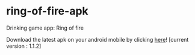 # ring-of-fire-apk
Drinking game app: Ring of fire

Download the latest apk on your android mobile by clicking [here](https://raw.githubusercontent.com/tillderoquefeuil/ring-of-fire-apk/master/latest/rof_latest.apk)!
[current version : 1.1.2]
